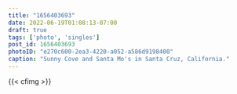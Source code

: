 ```yaml
---
title: "1656403693"
date: 2022-06-19T01:08:13-07:00
draft: true
tags: ['photo', 'singles']
post_id: 1656403693
photoID: "e270c600-2ea3-4220-a052-a586d9198400"
caption: "Sunny Cove and Santa Mo's in Santa Cruz, California."
---
```


{{< cfimg >}}